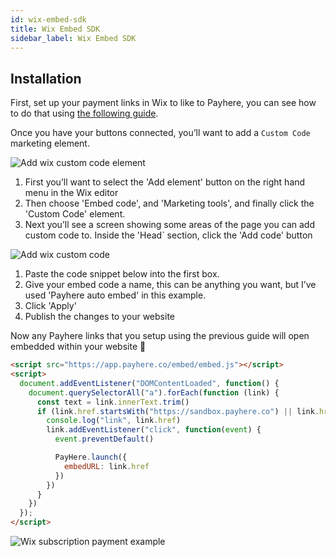 ```yaml
---
id: wix-embed-sdk
title: Wix Embed SDK
sidebar_label: Wix Embed SDK
---
```


## Installation

First, set up your payment links in Wix to like to Payhere, you can see how to do that using [the following guide](https://payhere.co/integrations/wix/).

Once you have your buttons connected, you’ll want to add a `Custom Code` marketing element.

![Add wix custom code element](/img/docs/add-element.png)

1. First you’ll want to select the 'Add element' button on the right hand menu in the Wix editor
2. Then choose 'Embed code', and 'Marketing tools', and finally click the 'Custom Code' element.
3. Next you’ll see a screen showing some areas of the page you can add custom code to. Inside the 'Head` section, click the 'Add code' button

![Add wix custom code](/img/docs/add-code.png)

1. Paste the code snippet below into the first box.
2. Give your embed code a name, this can be anything you want, but I’ve used 'Payhere auto embed' in this example.
3. Click 'Apply'
4. Publish the changes to your website

Now any Payhere links that you setup using the previous guide will open embedded within your website 🎉

```html
<script src="https://app.payhere.co/embed/embed.js"></script>
<script>
  document.addEventListener("DOMContentLoaded", function() {
    document.querySelectorAll("a").forEach(function (link) {
      const text = link.innerText.trim()
      if (link.href.startsWith("https://sandbox.payhere.co") || link.href.startsWith("https://app.payhere.co")) {
        console.log("link", link.href)
        link.addEventListener("click", function(event) {
          event.preventDefault()

          PayHere.launch({
            embedURL: link.href
          })
        })
      }
    })
  });
</script>
```

![Wix subscription payment example](/img/docs/wix-embed.gif)
